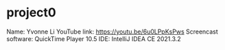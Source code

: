 # project0
Name: Yvonne Li
YouTube link: https://youtu.be/6u0LPpKsPws
Screencast software: QuickTime Player 10.5
IDE: IntelliJ IDEA CE 2021.3.2
